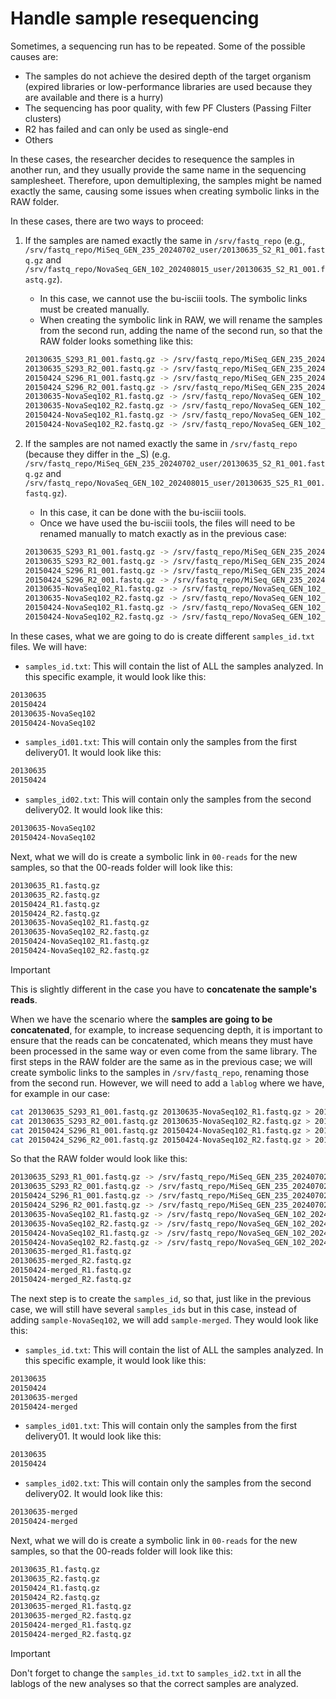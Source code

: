 # Handle sample resequencing

Sometimes, a sequencing run has to be repeated. Some of the possible causes are:

- The samples do not achieve the desired depth of the target organism (expired libraries or low-performance libraries are used because they are available and there is a hurry)
- The sequencing has poor quality, with few PF Clusters (Passing Filter clusters)
- R2 has failed and can only be used as single-end
- Others

In these cases, the researcher decides to resequence the samples in another run, and they usually provide the same name in the sequencing samplesheet. Therefore, upon demultiplexing, the samples might be named exactly the same, causing some issues when creating symbolic links in the RAW folder.

In these cases, there are two ways to proceed:

1. If the samples are named exactly the same in `/srv/fastq_repo` (e.g., `/srv/fastq_repo/MiSeq_GEN_235_20240702_user/20130635_S2_R1_001.fastq.gz` and `/srv/fastq_repo/NovaSeq_GEN_102_202408015_user/20130635_S2_R1_001.fastq.gz`).
     - In this case, we cannot use the bu-isciii tools. The symbolic links must be created manually.
     - When creating the symbolic link in RAW, we will rename the samples from the second run, adding the name of the second run, so that the RAW folder looks something like this:

     ```bash
     20130635_S293_R1_001.fastq.gz -> /srv/fastq_repo/MiSeq_GEN_235_20240702_user/20130635_S293_R1_001.fastq.gz
     20130635_S293_R2_001.fastq.gz -> /srv/fastq_repo/MiSeq_GEN_235_20240702_user/20130635_S293_R2_001.fastq.gz
     20150424_S296_R1_001.fastq.gz -> /srv/fastq_repo/MiSeq_GEN_235_20240702_user/20150424_S296_R1_001.fastq.gz
     20150424_S296_R2_001.fastq.gz -> /srv/fastq_repo/MiSeq_GEN_235_20240702_user/20150424_S296_R2_001.fastq.gz
     20130635-NovaSeq102_R1.fastq.gz -> /srv/fastq_repo/NovaSeq_GEN_102_202408015_user/20130635_S293_R1_001.fastq.gz
     20130635-NovaSeq102_R2.fastq.gz -> /srv/fastq_repo/NovaSeq_GEN_102_202408015_user/20130635_S293_R2_001.fastq.gz
     20150424-NovaSeq102_R1.fastq.gz -> /srv/fastq_repo/NovaSeq_GEN_102_202408015_user/20150424_S296_R1_001.fastq.gz
     20150424-NovaSeq102_R2.fastq.gz -> /srv/fastq_repo/NovaSeq_GEN_102_202408015_user/20150424_S296_R2_001.fastq.gz
     ```

2. If the samples are not named exactly the same in `/srv/fastq_repo` (because they differ in the _S) (e.g. `/srv/fastq_repo/MiSeq_GEN_235_20240702_user/20130635_S2_R1_001.fastq.gz` and `/srv/fastq_repo/NovaSeq_GEN_102_202408015_user/20130635_S25_R1_001.fastq.gz`).
    - In this case, it can be done with the bu-isciii tools.
    - Once we have used the bu-isciii tools, the files will need to be renamed manually to match exactly as in the previous case:

    ```bash
    20130635_S293_R1_001.fastq.gz -> /srv/fastq_repo/MiSeq_GEN_235_20240702_user/20130635_S293_R1_001.fastq.gz
    20130635_S293_R2_001.fastq.gz -> /srv/fastq_repo/MiSeq_GEN_235_20240702_user/20130635_S293_R2_001.fastq.gz
    20150424_S296_R1_001.fastq.gz -> /srv/fastq_repo/MiSeq_GEN_235_20240702_user/20150424_S296_R1_001.fastq.gz
    20150424_S296_R2_001.fastq.gz -> /srv/fastq_repo/MiSeq_GEN_235_20240702_user/20150424_S296_R2_001.fastq.gz
    20130635-NovaSeq102_R1.fastq.gz -> /srv/fastq_repo/NovaSeq_GEN_102_202408015_user/20130635_S293_R1_001.fastq.gz
    20130635-NovaSeq102_R2.fastq.gz -> /srv/fastq_repo/NovaSeq_GEN_102_202408015_user/20130635_S293_R2_001.fastq.gz
    20150424-NovaSeq102_R1.fastq.gz -> /srv/fastq_repo/NovaSeq_GEN_102_202408015_user/20150424_S296_R1_001.fastq.gz
    20150424-NovaSeq102_R2.fastq.gz -> /srv/fastq_repo/NovaSeq_GEN_102_202408015_user/20150424_S296_R2_001.fastq.gz
    ```

In these cases, what we are going to do is create different `samples_id.txt` files. We will have:

- `samples_id.txt`: This will contain the list of ALL the samples analyzed. In this specific example, it would look like this:

```bash
20130635
20150424
20130635-NovaSeq102
20150424-NovaSeq102
```

- `samples_id01.txt`: This will contain only the samples from the first delivery01. It would look like this:

```bash
20130635
20150424
```

- `samples_id02.txt`: This will contain only the samples from the second delivery02. It would look like this:

```bash
20130635-NovaSeq102
20150424-NovaSeq102
```

Next, what we will do is create a symbolic link in `00-reads` for the new samples, so that the 00-reads folder will look like this:

```bash
20130635_R1.fastq.gz
20130635_R2.fastq.gz
20150424_R1.fastq.gz
20150424_R2.fastq.gz
20130635-NovaSeq102_R1.fastq.gz
20130635-NovaSeq102_R2.fastq.gz
20150424-NovaSeq102_R1.fastq.gz
20150424-NovaSeq102_R2.fastq.gz
```

> [!IMPORTANT]  
> This is slightly different in the case you have to **concatenate the sample's reads**.

When we have the scenario where the **samples are going to be concatenated**, for example, to increase sequencing depth, it is important to ensure that the reads can be concatenated, which means they must have been processed in the same way or even come from the same library. The first steps in the RAW folder are the same as in the previous case; we will create symbolic links to the samples in `/srv/fastq_repo`, renaming those from the second run. However, we will need to add a `lablog` where we have, for example in our case:

```bash
cat 20130635_S293_R1_001.fastq.gz 20130635-NovaSeq102_R1.fastq.gz > 20130635-merged_R1.fastq.gz
cat 20130635_S293_R2_001.fastq.gz 20130635-NovaSeq102_R2.fastq.gz > 20130635-merged_R2.fastq.gz
cat 20150424_S296_R1_001.fastq.gz 20150424-NovaSeq102_R1.fastq.gz > 20150424-merged_R1.fastq.gz
cat 20150424_S296_R2_001.fastq.gz 20150424-NovaSeq102_R2.fastq.gz > 20150424-merged_R2.fastq.gz
```

So that the RAW folder would look like this:

```bash
20130635_S293_R1_001.fastq.gz -> /srv/fastq_repo/MiSeq_GEN_235_20240702_user/20130635_S293_R1_001.fastq.gz
20130635_S293_R2_001.fastq.gz -> /srv/fastq_repo/MiSeq_GEN_235_20240702_user/20130635_S293_R2_001.fastq.gz
20150424_S296_R1_001.fastq.gz -> /srv/fastq_repo/MiSeq_GEN_235_20240702_user/20150424_S296_R1_001.fastq.gz
20150424_S296_R2_001.fastq.gz -> /srv/fastq_repo/MiSeq_GEN_235_20240702_user/20150424_S296_R2_001.fastq.gz
20130635-NovaSeq102_R1.fastq.gz -> /srv/fastq_repo/NovaSeq_GEN_102_202408015_user/20130635_S293_R1_001.fastq.gz
20130635-NovaSeq102_R2.fastq.gz -> /srv/fastq_repo/NovaSeq_GEN_102_202408015_user/20130635_S293_R2_001.fastq.gz
20150424-NovaSeq102_R1.fastq.gz -> /srv/fastq_repo/NovaSeq_GEN_102_202408015_user/20150424_S296_R1_001.fastq.gz
20150424-NovaSeq102_R2.fastq.gz -> /srv/fastq_repo/NovaSeq_GEN_102_202408015_user/20150424_S296_R2_001.fastq.gz
20130635-merged_R1.fastq.gz
20130635-merged_R2.fastq.gz
20150424-merged_R1.fastq.gz
20150424-merged_R2.fastq.gz
```

The next step is to create the `samples_id`, so that, just like in the previous case, we will still have several `samples_ids` but in this case, instead of adding `sample-NovaSeq102`, we will add `sample-merged`. They would look like this:

- `samples_id.txt`: This will contain the list of ALL the samples analyzed. In this specific example, it would look like this:

```bash
20130635
20150424
20130635-merged
20150424-merged
```

- `samples_id01.txt`: This will contain only the samples from the first delivery01. It would look like this:

```bash
20130635
20150424
```

- `samples_id02.txt`: This will contain only the samples from the second delivery02. It would look like this:

```bash
20130635-merged
20150424-merged
```

Next, what we will do is create a symbolic link in `00-reads` for the new samples, so that the 00-reads folder will look like this:

```bash
20130635_R1.fastq.gz
20130635_R2.fastq.gz
20150424_R1.fastq.gz
20150424_R2.fastq.gz
20130635-merged_R1.fastq.gz
20130635-merged_R2.fastq.gz
20150424-merged_R1.fastq.gz
20150424-merged_R2.fastq.gz
```

> [!IMPORTANT]
> Don't forget to change the `samples_id.txt` to `samples_id2.txt` in all the lablogs of the new analyses so that the correct samples are analyzed.